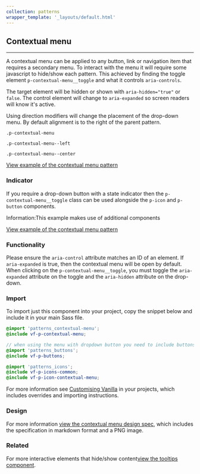 ```yaml
---
collection: patterns
wrapper_template: '_layouts/default.html'
---
```


## Contextual menu

<hr>

A contextual menu can be applied to any button, link or navigation item that requires a secondary menu. To interact with the menu it will require some javascript to hide/show each pattern. This achieved by finding the toggle element `p-contextual-menu__toggle` and what it controls `aria-controls`.

The target element will be hidden or shown with `aria-hidden="true"` or `false`. The control element will change to `aria-expanded` so screen readers will know it's active.

Using direction modifiers will change the placement of the drop-down menu. By default alignment is to the right of the parent pattern.

<div class="row">
  <div class="col-4">
  <pre><code>.p-contextual-menu</code></pre>
  </div>
  <div class="col-4">
  <pre><code>.p-contextual-menu--left</code></pre>
  </div>
  <div class="col-4">
  <pre><code>.p-contextual-menu--center</code></pre>
  </div>
</div>

<a href="/examples/patterns/contextual-menu/default" class="js-example">
View example of the contextual menu pattern
</a>

### Indicator

If you require a drop-down button with a state indicator then the `p-contextual-menu__toggle` class can be used alongside the `p-icon` and `p-button` components.

<div class="p-notification--information">
  <p class="p-notification__response">
    <span class="p-notification__status">Information:</span>This example makes use of additional components
  </p>
</div>

<a href="/examples/patterns/contextual-menu/with-indicator" class="js-example">
View example of the contextual menu pattern
</a>

### Functionality

Please ensure the `aria-control` attribute matches an ID of an element. If `aria-expanded` is true, then the contextual menu will be open by default. When clicking on the `p-contextual-menu__toggle`, you must toggle the `aria-expanded` attribute on the toggle and the `aria-hidden` attribute on the drop-down.

### Import

To import just this component into your project, copy the snippet below and include it in your main Sass file.

```scss
@import 'patterns_contextual-menu';
@include vf-p-contextual-menu;

// when using the menu with dropdown button you need to include buttons and icon as well
@import 'patterns_buttons';
@include vf-p-buttons;

@import 'patterns_icons';
@include vf-p-icons-common;
@include vf-p-icon-contextual-menu;
```

For more information see [Customising Vanilla](/customising-vanilla/) in your projects, which includes overrides and importing instructions.

### Design

For more information [view the contextual menu design spec](https://github.com/ubuntudesign/vanilla-design/tree/master/Contextual%20menu), which includes the specification in markdown format and a PNG image.

### Related

For more interactive elements that hide/show content[view the tooltips component](https://docs.vanillaframework.io/patterns/tooltips).
